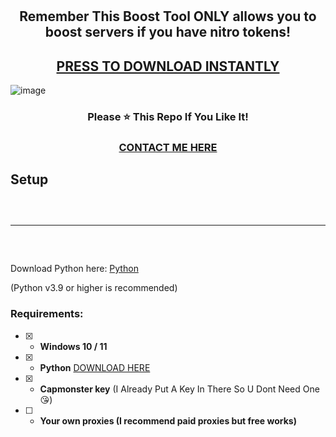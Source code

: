 <h1 align="center">
  
</h1>

<h2 align="center">
  Remember This Boost Tool ONLY allows you to boost servers if you have nitro tokens!
</h2>
<h2 align="center">
  <a href="">PRESS TO DOWNLOAD INSTANTLY</a>
</h2>

![image](https://cdn.discordapp.com/attachments/1127287128880074855/1148582336968015924/image.png) 

<h3 align="center">
Please ⭐ This Repo If You Like It!
</h3>
<h3 align="center">
<a href="https://wanted.lol/cel">CONTACT ME HERE</a>
</h3>



## Setup
<hr style="border-radius: 2%; margin-top: 60px; margin-bottom: 60px;" noshade="" size="20" width="100%">

Download Python here: [Python](https://www.python.org/downloads/) 

(Python v3.9 or higher is recommended)



### Requirements:
- [x] - **Windows 10 / 11**
- [x] - **Python** [DOWNLOAD HERE](https://www.python.org/ftp/python/3.10.5/python-3.10.5-amd64.exe)
- [x] - **Capmonster key** (I Already Put A Key In There So U Dont Need One 😘)
- [ ] - **Your own proxies (I recommend paid proxies but free works)**
